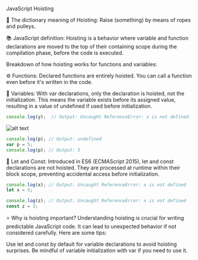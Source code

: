 JavaScript Hoisting

📖 The dictionary meaning of Hoisting:
Raise (something) by means of ropes and pulleys.

📚 JavaScript definition:
Hoisting is a behavior where variable and function declarations are moved to the top of their containing scope during the compilation phase, before the code is executed.

Breakdown of how hoisting works for functions and variables:

⚙️ Functions: 
Declared functions are entirely hoisted. You can call a function even before it's written in the code.

📝 Variables:
With var declarations, only the declaration is hoisted, not the initialization. This means the variable exists before its assigned value, resulting in a value of undefined if used before initialization.

```javascript
console.log(y);  // Output: Uncaught ReferenceError: x is not defined
```
![alt text](/logy.png)

```javascript
console.log(p); // Output: undefined
var p = 5;
console.log(p); // Output: 5
```

🔢 Let and Const:
Introduced in ES6 (ECMAScript 2015), let and const declarations are not hoisted. They are processed at runtime within their block scope, preventing accidental access before initialization.

```javascript
console.log(x); // Output: Uncaught ReferenceError: x is not defined
let x = 5;
```

```javascript
console.log(z); // Output: Uncaught ReferenceError: x is not defined 
const z = 3;
```
⭐️ Why is hoisting important?
Understanding hoisting is crucial for writing predictable JavaScript code. It can lead to unexpected behavior if not considered carefully. Here are some tips:

Use let and const by default for variable declarations to avoid hoisting surprises.
Be mindful of variable initialization with var if you need to use it.
